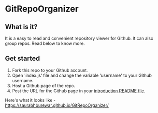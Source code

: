 # GitRepoOrganizer

## What is it?
It is a easy to read and convenient repository viewer for Github. It can also group repos. Read below to know more.

## Get started
1. Fork this repo to your Github account.
2. Open 'index.js' file and change the variable 'username' to your Github username.
3. Host a Github page of the repo.
4. Post the URL for the Github page in your [introduction README file](https://docs.github.com/en/account-and-profile/setting-up-and-managing-your-github-profile/customizing-your-profile/managing-your-profile-readme).

Here's what it looks like - https://saurabhburewar.github.io/GitRepoOrganizer/
